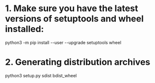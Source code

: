 # 1. Make sure you have the latest versions of setuptools and wheel installed:

python3 -m pip install --user --upgrade setuptools wheel

# 2. Generating distribution archives

python3 setup.py sdist bdist_wheel



